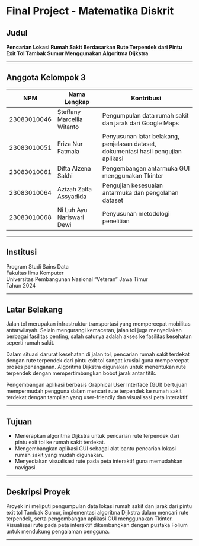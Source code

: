 # Final Project - Matematika Diskrit

## Judul  
**Pencarian Lokasi Rumah Sakit Berdasarkan Rute Terpendek dari Pintu Exit Tol Tambak Sumur Menggunakan Algoritma Dijkstra**

---

## Anggota Kelompok 3

| NPM         | Nama Lengkap               | Kontribusi                                           |
|-------------|----------------------------|-----------------------------------------------------|
| 23083010046 | Steffany Marcellia Witanto | Pengumpulan data rumah sakit dan jarak dari Google Maps |
| 23083010051 | Friza Nur Fatmala          | Penyusunan latar belakang, penjelasan dataset, dokumentasi hasil pengujian aplikasi |
| 23083010061 | Difta Alzena Sakhi         | Pengembangan antarmuka GUI menggunakan Tkinter      |
| 23083010064 | Azizah Zalfa Assyadida     | Pengujian kesesuaian antarmuka dan pengolahan dataset |
| 23083010068 | Ni Luh Ayu Nariswari Dewi  | Penyusunan metodologi penelitian                     |

---

## Institusi  
Program Studi Sains Data  
Fakultas Ilmu Komputer  
Universitas Pembangunan Nasional “Veteran” Jawa Timur  
Tahun 2024

---

## Latar Belakang  
Jalan tol merupakan infrastruktur transportasi yang mempercepat mobilitas antarwilayah. Selain mengurangi kemacetan, jalan tol juga menyediakan berbagai fasilitas penting, salah satunya adalah akses ke fasilitas kesehatan seperti rumah sakit.

Dalam situasi darurat kesehatan di jalan tol, pencarian rumah sakit terdekat dengan rute terpendek dari pintu exit tol sangat krusial guna mempercepat proses penanganan. Algoritma Dijkstra digunakan untuk menentukan rute terpendek dengan mempertimbangkan bobot jarak antar titik.

Pengembangan aplikasi berbasis Graphical User Interface (GUI) bertujuan mempermudah pengguna dalam mencari rute terpendek ke rumah sakit terdekat dengan tampilan yang user-friendly dan visualisasi peta interaktif.

---

## Tujuan  
- Menerapkan algoritma Dijkstra untuk pencarian rute terpendek dari pintu exit tol ke rumah sakit terdekat.  
- Mengembangkan aplikasi GUI sebagai alat bantu pencarian lokasi rumah sakit yang mudah digunakan.  
- Menyediakan visualisasi rute pada peta interaktif guna memudahkan navigasi.

---

## Deskripsi Proyek  
Proyek ini meliputi pengumpulan data lokasi rumah sakit dan jarak dari pintu exit tol Tambak Sumur, implementasi algoritma Dijkstra dalam mencari rute terpendek, serta pengembangan aplikasi GUI menggunakan Tkinter. Visualisasi rute pada peta interaktif dikembangkan dengan pustaka Folium untuk mendukung pengalaman pengguna.

---


